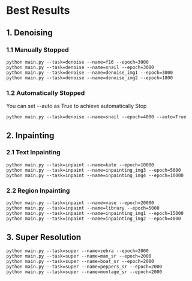 # Best Results

## 1. Denoising

### 1.1 Manually Stopped
```
python main.py --task=denoise --name=f16 --epoch=3000
python main.py --task=denoise --name=snail --epoch=3000
python main.py --task=denoise --name=denoise_img1 --epoch=3000
python main.py --task=denoise --name=denoise_img2 --epoch=1800
```

### 1.2 Automatically Stopped  
You can set --auto as True to achieve automatically Stop  
```
python main.py --task=denoise --name=snail --epoch=4000 --auto=True
```

## 2. Inpainting

### 2.1 Text Inpainting
```
python main.py --task=inpaint --name=kate --epoch=10000
python main.py --task=inpaint --name=inpainting_img3 --epoch=5000
python main.py --task=inpaint --name=inpainting_img4 --epoch=10000
```
### 2.2 Region Inpainting
```
python main.py --task=inpaint --name=vase --epoch=20000
python main.py --task=inpaint --name=library --epoch=5000
python main.py --task=inpaint --name=inpainting_img1 --epoch=15000
python main.py --task=inpaint --name=inpainting_img2 --epoch=4000
```
## 3. Super Resolution
```
python main.py --task=super --name=zebra --epoch=2000
python main.py --task=super --name=man_sr --epoch=2000
python main.py --task=super --name=boat_sr --epoch=2000
python main.py --task=super --name=peppers_sr --epoch=2000
python main.py --task=super --name=montage_sr --epoch=2000
```